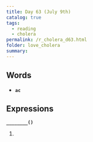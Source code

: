 ```yaml
---
title: Day 63 (July 9th)
catalog: true
tags: 
  - reading
  - cholera
permalink: /r_cholera_d63.html
folder: love_cholera
summary: 
---
```


## Words

-   <b data-toggle="tooltip" data-original-title="{{site.data.glossary.ac}}">`ac`</b>



## Expressions

<b data-toggle="tooltip" data-original-title="{{site.data.answers.63_a}}">`________()`</b>

1.  